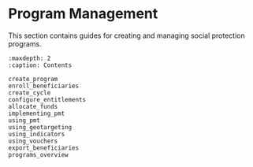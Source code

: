 # Program Management

This section contains guides for creating and managing social protection programs.

```{toctree}
:maxdepth: 2
:caption: Contents

create_program
enroll_beneficiaries
create_cycle
configure_entitlements
allocate_funds
implementing_pmt
using_pmt
using_geotargeting
using_indicators
using_vouchers
export_beneficiaries
programs_overview
```
